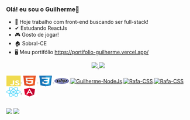 ### Olá! eu sou o Guilherme👋




- 🔭 Hoje trabalho com front-end buscando ser full-stack!
- ✔ Estudando ReactJs
- 🎮 Gosto de jogar!
- 🏠 Sobral-CE
- 🖥️ Meu portifólio https://portifolio-guilherme.vercel.app/
<div align="center">
  <a href="https://github.com/Guilherme-devcode">
  <img height="180em" src="https://github-readme-stats.vercel.app/api?username=Guilherme-devcode&show_icons=true&theme=midnight-purple&include_all_commits=true&count_private=true"/>
  <img height="180em" src="https://github-readme-stats.vercel.app/api/top-langs/?username=Guilherme-devcode&layout=compact&langs_count=7&theme=midnight-purple"/>
</div>
  
  <div style="display: inline_block"><br>
  <img align="center" alt="Guilherme-Js" height="30" width="40" src="https://raw.githubusercontent.com/devicons/devicon/master/icons/javascript/javascript-plain.svg">
  <img align="center" alt="Guilherme-HTML" height="30" width="40" src="https://raw.githubusercontent.com/devicons/devicon/master/icons/html5/html5-original.svg">
  <img align="center" alt="Guilherme-CSS" height="30" width="40" src="https://raw.githubusercontent.com/devicons/devicon/master/icons/css3/css3-original.svg">
  <img align="center" alt="Guilherme-php" height="30" width="40" src="https://raw.githubusercontent.com/devicons/devicon/master/icons/php/php-original.svg">
  <img align="center" alt="Guilherme-NodeJs" height="30" width="40" src="https://cdn.jsdelivr.net/gh/devicons/devicon/icons/nodejs/nodejs-original.svg" />
  <img align="center" alt="Rafa-CSS" height="30" width="40" src="https://cdn.jsdelivr.net/gh/devicons/devicon/icons/bootstrap/bootstrap-original.svg" />
  <img align="center" alt="Rafa-CSS" height="30" width="40" src="https://cdn.jsdelivr.net/gh/devicons/devicon/icons/firebase/firebase-plain.svg" />
  <img align="center" alt="Rafa-React" height="30" width="40" src="https://raw.githubusercontent.com/devicons/devicon/master/icons/react/react-original.svg">
  <img align="center" alt="Rafa-React" height="30" width="40" src="https://raw.githubusercontent.com/devicons/devicon/master/icons/angular/angular-original.svg">



    
</div>
  
   ##
 
<div> 
  <a href="https://instagram.com/guilherme.doc" target="_blank"><img src="https://img.shields.io/badge/-Instagram-%23E4405F?style=for-the-badge&logo=instagram&logoColor=white" target="_blank"></a>
  <a href = "mailto:guilherme.mesquita.rocha@gmail.com"><img src="https://img.shields.io/badge/-Gmail-%23333?style=for-the-badge&logo=gmail&logoColor=white" target="_blank"></a>  </div>
